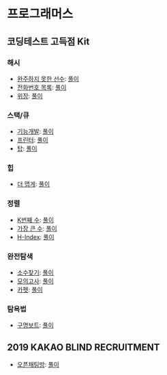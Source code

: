 프로그래머스
===

코딩테스트 고득점 Kit
---

### 해시

- [완주하지 못한 선수](https://programmers.co.kr/learn/courses/30/lessons/42576): [풀이](./hash/42576.java)
- [전화번호 목록](https://programmers.co.kr/learn/courses/30/lessons/42577): [풀이](./hash/42577.java)
- [위장](https://programmers.co.kr/learn/courses/30/lessons/42578): [풀이](./hash/42578.java)

### 스택/큐

- [기능개발](https://programmers.co.kr/learn/courses/30/lessons/42586): [풀이](./queue-stack/42586.java)
- [프린터](https://programmers.co.kr/learn/courses/30/lessons/42587): [풀이](./queue-stack/42587.java)
- [탑](https://programmers.co.kr/learn/courses/30/lessons/42588): [풀이](./queue-stack/42588.java)

### 힙

- [더 맵게](https://programmers.co.kr/learn/courses/30/lessons/42626): [풀이](./heap/42626.java)

### 정렬

- [K번째 수](https://programmers.co.kr/learn/courses/30/lessons/42748): [풀이](./sort/42748.java)
- [가장 큰 수](https://programmers.co.kr/learn/courses/30/lessons/42746): [풀이](./sort/42746.java)
- [H-Index](https://programmers.co.kr/learn/courses/30/lessons/42747): [풀이](./sort/42747.java)

### 완전탐색

- [소수찾기](https://programmers.co.kr/learn/courses/30/lessons/42839): [풀이](./full-search/42839.java)
- [모의고사](https://programmers.co.kr/learn/courses/30/lessons/42840): [풀이](./full-search/42840.java)
- [카펫](https://programmers.co.kr/learn/courses/30/lessons/42842): [풀이](./full-search/42842.java)

### 탐욕법

- [구명보트](https://programmers.co.kr/learn/courses/30/lessons/42885): [풀이](./greedy/42885.java)

2019 KAKAO BLIND RECRUITMENT
---
- [오픈채팅방](https://programmers.co.kr/learn/courses/30/lessons/42888): [풀이](./kakao/42888.java)
